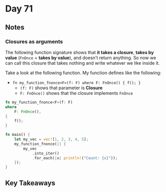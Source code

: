 # Day 71

## Notes

### Closures as arguments

The following function signature shows that **it takes a closure**, **takes by value** (`FnOnce` = **takes by value**), and doesn't return anything. So now we can call this closure that takes nothing and write whatever we like inside it.

Take a look at the following function. My function defines like the following:

- `fn my_function_fnonce<F>(f: F) where F: FnOnce() { f(); }`
  - `(f: F)` shows that parameter is **Closure**
  - `F: FnOnce()` shows that the closure implements `FnOnce`

```rust
fn my_function_fnonce<F>(f: F)
where
    F: FnOnce(),
{
    f();
}

fn main() {
    let my_vec = vec![1, 2, 3, 4, 5];
    my_function_fnonce(|| {
        my_vec
            .into_iter()
            .for_each(|x| println!("Count: {x}"));
    });
}
```

## Key Takeaways
